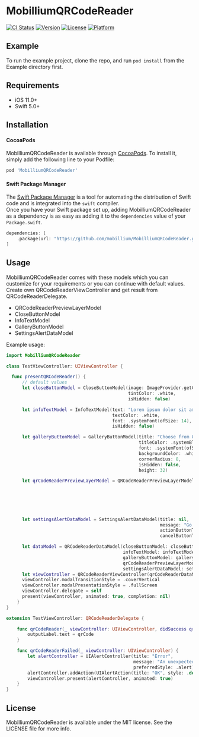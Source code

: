 # MobilliumQRCodeReader

[![CI Status](https://img.shields.io/travis/mobillium/MobilliumQRCodeReader.svg?style=flat)](https://travis-ci.org/mobillium/MobilliumQRCodeReader)
[![Version](https://img.shields.io/cocoapods/v/MobilliumQRCodeReader.svg?style=flat)](https://cocoapods.org/pods/MobilliumQRCodeReader)
[![License](https://img.shields.io/cocoapods/l/MobilliumQRCodeReader.svg?style=flat)](https://cocoapods.org/pods/MobilliumQRCodeReader)
[![Platform](https://img.shields.io/cocoapods/p/MobilliumQRCodeReader.svg?style=flat)](https://cocoapods.org/pods/MobilliumQRCodeReader)

## Example

To run the example project, clone the repo, and run `pod install` from the Example directory first.

## Requirements
- iOS 11.0+
- Swift 5.0+

## Installation

#### CocoaPods

MobilliumQRCodeReader is available through [CocoaPods](https://cocoapods.org). To install
it, simply add the following line to your Podfile:

```ruby
pod 'MobilliumQRCodeReader'
```

#### Swift Package Manager

The [Swift Package Manager](https://swift.org/package-manager/) is a tool for automating the distribution of Swift code and is integrated into the `swift` compiler.    
Once you have your Swift package set up, adding MobilliumQRCodeReader as a dependency is as easy as adding it to the `dependencies` value of your `Package.swift`.

```swift
dependencies: [
    .package(url: "https://github.com/mobillium/MobilliumQRCodeReader.git", .upToNextMajor(from: "1.0.0"))
]
```

## Usage
MobilliumQRCodeReader comes with these models which you can customize for your requirements or you can continue with default values.     
Create own QRCodeReaderViewController and get result from QRCodeReaderDelegate.
- QRCodeReaderPreviewLayerModel
- CloseButtonModel
- InfoTextModel
- GalleryButtonModel
- SettingsAlertDataModel

Example usage:
```swift
import MobilliumQRCodeReader

class TestViewController: UIViewController {

  func presentQRCodeReader() {
      // default values
      let closeButtonModel = CloseButtonModel(image: ImageProvider.getCloseImage(),
                                              tintColor: .white,
                                              isHidden: false)

      let infoTextModel = InfoTextModel(text: "Lorem ipsum dolor sit amet, consectetur adipiscing elit",
                                        textColor: .white,
                                        font: .systemFont(ofSize: 14),
                                        isHidden: false)

      let galleryButtonModel = GalleryButtonModel(title: "Choose from Gallery",
                                                  titleColor: .systemBlue,
                                                  font: .systemFont(ofSize: 14, weight: .semibold),
                                                  backgroundColor: .white,
                                                  cornerRadius: 8,
                                                  isHidden: false,
                                                  height: 32)

      let qrCodeReaderPreviewLayerModel = QRCodeReaderPreviewLayerModel(backgroundColor: UIColor.gray.withAlphaComponent(0.3).cgColor,
                                                                        lineWidth: 4,
                                                                        lineColor: .white,
                                                                        marginSize: 32,
                                                                        cornerRadius: 24,
                                                                        lineDashPattern: [25, 10])

      let settingsAlertDataModel = SettingsAlertDataModel(title: nil,
                                                          message: "Go to Settings?",
                                                          actionButtonTitle: "Settings",
                                                          cancelButtonTitle: "Cancel")

      let dataModel = QRCodeReaderDataModel(closeButtonModel: closeButtonModel,
                                            infoTextModel: infoTextModel,
                                            galleryButtonModel: galleryButtonModel,
                                            qrCodeReaderPreviewLayerModel: qrCodeReaderPreviewLayerModel,
                                            settingsAlertDataModel: settingsAlertDataModel)
      let viewController = QRCodeReaderViewController(qrCodeReaderDataModel: dataModel)
      viewController.modalTransitionStyle = .coverVertical
      viewController.modalPresentationStyle = .fullScreen
      viewController.delegate = self
      present(viewController, animated: true, completion: nil)
    }
}

extension TestViewController: QRCodeReaderDelegate {

    func qrCodeReader(_ viewController: UIViewController, didSuccess qrCode: String) {
        outputLabel.text = qrCode
    }

    func qrCodeReaderFailed(_ viewController: UIViewController) {
        let alertController = UIAlertController(title: "Error",
                                                message: "An unexpected error occurred",
                                                preferredStyle: .alert)
        alertController.addAction(UIAlertAction(title: "OK", style: .default))
        viewController.present(alertController, animated: true)
    }
}

```

## License

MobilliumQRCodeReader is available under the MIT license. See the LICENSE file for more info.

